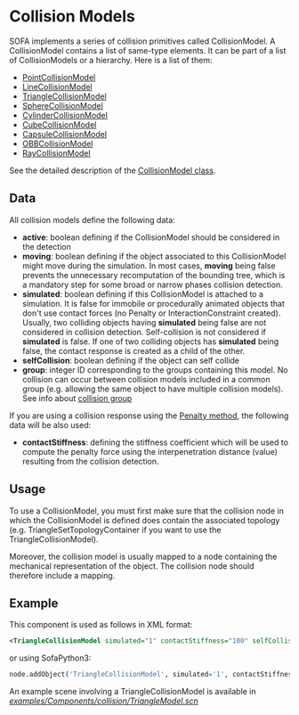 Collision Models
================

SOFA implements a series of collision primitives called CollisionModel. A CollisionModel contains a list of same-type elements. It can be part of a list of CollisionModels or a hierarchy. Here is a list of them:

- [PointCollisionModel](https://www.sofa-framework.org/api/master/sofa/html/classsofa_1_1component_1_1collision_1_1_point_collision_model.html)
- [LineCollisionModel](https://www.sofa-framework.org/api/master/sofa/html/classsofa_1_1component_1_1collision_1_1_line_collision_model.html)
- [TriangleCollisionModel](https://www.sofa-framework.org/api/master/sofa/html/classsofa_1_1component_1_1collision_1_1_triangle_collision_model.html)
- [SphereCollisionModel](https://www.sofa-framework.org/api/master/sofa/html/classsofa_1_1component_1_1collision_1_1_sphere_collision_model.html)
- [CylinderCollisionModel](https://www.sofa-framework.org/api/master/sofa/html/classsofa_1_1component_1_1collision_1_1_cylinder_collision_model.html)
- [CubeCollisionModel](https://www.sofa-framework.org/api/master/sofa/html/classsofa_1_1component_1_1collision_1_1_cube_collision_model.html)
- [CapsuleCollisionModel](https://www.sofa-framework.org/api/master/sofa/html/classsofa_1_1component_1_1collision_1_1_capsule_collision_model.html)
- [OBBCollisionModel](https://www.sofa-framework.org/api/master/sofa/html/classsofa_1_1component_1_1collision_1_1_o_b_b_collision_model.html)
- [RayCollisionModel](https://www.sofa-framework.org/api/master/sofa/html/classsofa_1_1component_1_1collision_1_1_ray_collision_model.html)

See the detailed description of the [CollisionModel class](https://www.sofa-framework.org/api/master/sofa/html/classsofa_1_1core_1_1_collision_model.html).

Data
----

All collision models define the following data:

- **active**: boolean defining if the CollisionModel should be considered in the detection
- **moving**: boolean defining if the object associated to this CollisionModel might move during the simulation. In most cases, **moving** being false prevents the unnecessary recomputation of the bounding tree, which is a mandatory step for some broad or narrow phases collision detection.
- **simulated**: boolean defining if this CollisionModel is attached to a simulation. It is false for immobile or procedurally animated objects that don't use contact forces (no Penalty or InteractionConstraint created). Usually, two colliding objects having **simulated** being false are not considered in collision detection. Self-collision is not considered if **simulated** is false. If one of two colliding objects has **simulated** being false, the contact response is created as a child of the other.
- **selfCollision**: boolean defining if the object can self collide
- **group**: integer ID corresponding to the groups containing this model. No collision can occur between collision models included in a common group (e.g. allowing the same object to have multiple collision models). See info about [collision group](https://www.sofa-framework.org/community/doc/simulation-principles/multi-model-representation/collision/#collision-group)

If you are using a collision response using the [Penalty method](https://www.sofa-framework.org/community/doc/simulation-principles/multi-model-representation/collision/#collision-response), the following data will be also used:

- **contactStiffness**: defining the stiffness coefficient which will be used to compute the penalty force using the interpenetration distance (value) resulting from the collision detection.



Usage
-----

To use a CollisionModel, you must first make sure that the collision node in which the CollisionModel is defined does contain the associated topology (e.g. TriangleSetTopologyContainer if you want to use the TriangleCollisionModel).

Moreover, the collision model is usually mapped to a node containing the mechanical representation of the object. The collision node should therefore include a mapping.



Example
-------

This component is used as follows in XML format:

``` xml
<TriangleCollisionModel simulated="1" contactStiffness="100" selfCollision="0" group="1"/>
```

or using SofaPython3:

``` python
node.addObject('TriangleCollisionModel', simulated='1', contactStiffness='100', selfCollision='0', group='1')
```

An example scene involving a TriangleCollisionModel is available in [*examples/Components/collision/TriangleModel.scn*](https://github.com/sofa-framework/sofa/blob/master/examples/Components/collision/TriangleModel.scn)
